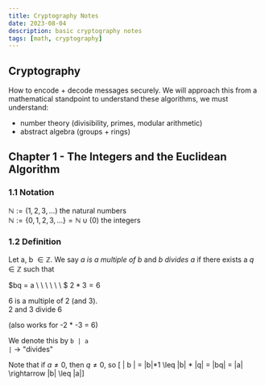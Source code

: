 ```yaml
---
title: Cryptography Notes
date: 2023-08-04
description: basic cryptography notes
tags: [math, cryptography]
---
```


## Cryptography
How to encode + decode messages securely. We will approach this from a mathematical standpoint to understand these algorithms, we must understand:  
- number theory (divisibility, primes, modular arithmetic)
- abstract algebra (groups + rings)  

## Chapter 1 - The Integers and the Euclidean Algorithm  

### 1.1 Notation
$\mathbb{N}:= (1, 2, 3, \ldots)$ the natural numbers  
$\mathbb{N}:= \{0, 1, 2, 3, \ldots\} = \mathbb{N} \cup (0)$ the integers

### 1.2 Definition  
Let a, b $\in \mathbb{Z}$. We say *a is a multiple of b* and *b divides a* if there exists a $q \in \mathbb{Z}$ such that  

$bq = a \\ \\ \\ \\ \\ \\ $  $2 * 3 = 6$

6 is a multiple of 2 (and 3).  
2 and 3 divide 6

(also works for -2 *  -3 = 6)

We denote this by `b | a`  
`|` -> "divides"  

Note that if $a \neq 0$, then $q \neq 0$, so 
\[ | b |  = |b|*1 \leq |b| * |q| = |bq| = |a| \rightarrow |b| \leq |a|\] 

